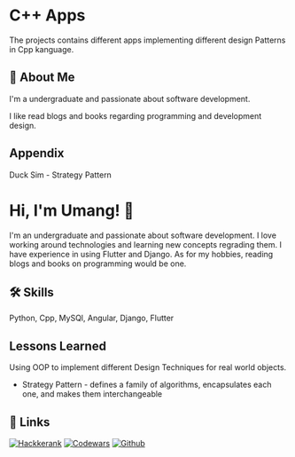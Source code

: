 # C++ Apps

The projects contains different apps implementing different design Patterns in Cpp kanguage.

## 🚀 About Me
I'm a undergraduate and passionate about software development.

I like read blogs and books regarding programming and development design.

## Appendix

Duck Sim - Strategy Pattern

# Hi, I'm Umang! 👋

I'm an undergraduate and passionate about software development. I love working around technologies and learning new concepts regrading them. I have experience in using Flutter and Django. As for my hobbies, reading blogs and books on programming would be one.

## 🛠 Skills
Python, Cpp, MySQl, Angular, Django, Flutter

## Lessons Learned

Using OOP to implement different Design Techniques for real world objects.

* Strategy Pattern - 
    defines a family of algorithms,
    encapsulates each one, and makes them interchangeable

## 🔗 Links
[![Hackkerank](https://img.shields.io/badge/Hackerrank-00EA64?style=flat&logo=hackerrank&logoColor=white)](https://www.hackerrank.com/umangramthakur)
[![Codewars](https://img.shields.io/badge/Codewars-grey?style=flat&logo=codewars&logoColor=B1361E)](https://www.codewars.com/users/Umang-Thakur)
[![Github](https://img.shields.io/badge/GitHub-100000?style=flat&logo=github&logoColor=white)](https://github.com/Umang-Thakur)
